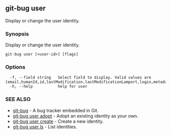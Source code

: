## git-bug user

Display or change the user identity.

### Synopsis

Display or change the user identity.

```
git-bug user [<user-id>] [flags]
```

### Options

```
  -f, --field string   Select field to display. Valid values are [email,humanId,id,lastModification,lastModificationLamport,login,metadata,name]
  -h, --help           help for user
```

### SEE ALSO

* [git-bug](git-bug.md)	 - A bug tracker embedded in Git.
* [git-bug user adopt](git-bug_user_adopt.md)	 - Adopt an existing identity as your own.
* [git-bug user create](git-bug_user_create.md)	 - Create a new identity.
* [git-bug user ls](git-bug_user_ls.md)	 - List identities.

